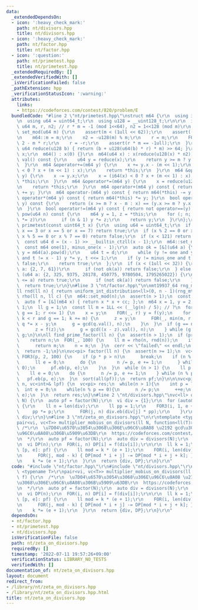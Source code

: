 ```yaml
---
data:
  _extendedDependsOn:
  - icon: ':heavy_check_mark:'
    path: nt/divisors.hpp
    title: nt/divisors.hpp
  - icon: ':heavy_check_mark:'
    path: nt/factor.hpp
    title: nt/factor.hpp
  - icon: ':question:'
    path: nt/primetest.hpp
    title: nt/primetest.hpp
  _extendedRequiredBy: []
  _extendedVerifiedWith: []
  _isVerificationFailed: false
  _pathExtension: hpp
  _verificationStatusIcon: ':warning:'
  attributes:
    links:
    - https://codeforces.com/contest/820/problem/E
  bundledCode: "#line 2 \"nt/primetest.hpp\"\nstruct m64 {\r\n  using i64 = int64_t;\r\
    \n  using u64 = uint64_t;\r\n  using u128 = __uint128_t;\r\n\r\n  inline static\
    \ u64 m, r, n2; // r * m = -1 (mod 1<<64), n2 = 1<<128 (mod m)\r\n  static void\
    \ set_mod(u64 m) {\r\n    assert(m < (1ull << 62));\r\n    assert((m & 1) == 1);\r\
    \n    m64::m = m;\r\n    n2 = -u128(m) % m;\r\n    r = m;\r\n    FOR(_, 5) r *=\
    \ 2 - m * r;\r\n    r = -r;\r\n    assert(r * m == -1ull);\r\n  }\r\n  static\
    \ u64 reduce(u128 b) { return (b + u128(u64(b) * r) * m) >> 64; }\r\n\r\n  u64\
    \ x;\r\n  m64() : x(0) {}\r\n  m64(u64 x) : x(reduce(u128(x) * n2)){};\r\n  u64\
    \ val() const {\r\n    u64 y = reduce(x);\r\n    return y >= m ? y - m : y;\r\n\
    \  }\r\n  m64 &operator+=(m64 y) {\r\n    x += y.x - (m << 1);\r\n    x = (i64(x)\
    \ < 0 ? x + (m << 1) : x);\r\n    return *this;\r\n  }\r\n  m64 &operator-=(m64\
    \ y) {\r\n    x -= y.x;\r\n    x = (i64(x) < 0 ? x + (m << 1) : x);\r\n    return\
    \ *this;\r\n  }\r\n  m64 &operator*=(m64 y) {\r\n    x = reduce(u128(x) * y.x);\r\
    \n    return *this;\r\n  }\r\n  m64 operator+(m64 y) const { return m64(*this)\
    \ += y; }\r\n  m64 operator-(m64 y) const { return m64(*this) -= y; }\r\n  m64\
    \ operator*(m64 y) const { return m64(*this) *= y; }\r\n  bool operator==(m64\
    \ y) const {\r\n    return (x >= m ? x - m : x) == (y.x >= m ? y.x - m : y.x);\r\
    \n  }\r\n  bool operator!=(m64 y) const { return not operator==(y); }\r\n  m64\
    \ pow(u64 n) const {\r\n    m64 y = 1, z = *this;\r\n    for (; n; n >>= 1, z\
    \ *= z)\r\n      if (n & 1) y *= z;\r\n    return y;\r\n  }\r\n};\r\n\r\nbool\
    \ primetest(const uint64_t x) {\r\n  using u64 = uint64_t;\r\n  if (x == 2 or\
    \ x == 3 or x == 5 or x == 7) return true;\r\n  if (x % 2 == 0 or x % 3 == 0 or\
    \ x % 5 == 0 or x % 7 == 0) return false;\r\n  if (x < 121) return x > 1;\r\n\
    \  const u64 d = (x - 1) >> __builtin_ctzll(x - 1);\r\n  m64::set_mod(x);\r\n\
    \  const m64 one(1), minus_one(x - 1);\r\n  auto ok = [&](u64 a) {\r\n    auto\
    \ y = m64(a).pow(d);\r\n    u64 t = d;\r\n    while (y != one and y != minus_one\
    \ and t != x - 1) y *= y, t <<= 1;\r\n    if (y != minus_one and t % 2 == 0) return\
    \ false;\r\n    return true;\r\n  };\r\n  if (x < (1ull << 32)) {\r\n    for (u64\
    \ a: {2, 7, 61})\r\n      if (not ok(a)) return false;\r\n  } else {\r\n    for\
    \ (u64 a: {2, 325, 9375, 28178, 450775, 9780504, 1795265022}) {\r\n      if (x\
    \ <= a) return true;\r\n      if (not ok(a)) return false;\r\n    }\r\n  }\r\n\
    \  return true;\r\n}\n#line 3 \"nt/factor.hpp\"\n\nmt19937_64 rng_mt{random_device{}()};\n\
    ll rnd(ll n) { return uniform_int_distribution<ll>(0, n - 1)(rng_mt); }\n\nll\
    \ rho(ll n, ll c) {\n  m64::set_mod(n);\n  assert(n > 1);\n  const m64 cc(c);\n\
    \  auto f = [&](m64 x) { return x * x + cc; };\n  m64 x = 1, y = 2, z = 1, q =\
    \ 1;\n  ll g = 1;\n  const ll m = 1LL << (__lg(n) / 5); // ?\n  for (ll r = 1;\
    \ g == 1; r <<= 1) {\n    x = y;\n    FOR(_, r) y = f(y);\n    for (ll k = 0;\
    \ k < r and g == 1; k += m) {\n      z = y;\n      FOR(_, min(m, r - k)) y = f(y),\
    \ q *= x - y;\n      g = gcd(q.val(), n);\n    }\n  }\n  if (g == n)\n    do {\n\
    \      z = f(z);\n      g = gcd((x - z).val(), n);\n    } while (g == 1);\n  return\
    \ g;\n}\n\nll find_prime_factor(ll n) {\n  assert(n > 1);\n  if (primetest(n))\n\
    \    return n;\n  FOR(_, 100) {\n    ll m = rho(n, rnd(n));\n    if (primetest(m))\n\
    \      return m;\n    n = m;\n  }\n  cerr << \"failed\" << endl;\n  assert(false);\n\
    \  return -1;\n}\n\nvc<pi> factor(ll n) {\n  assert(n >= 1);\n  vc<pi> pf;\n \
    \ FOR3(p, 2, 100) {\n    if (p * p > n)\n      break;\n    if (n % p == 0) {\n\
    \      ll e = 0;\n      do {\n        n /= p, e += 1;\n      } while (n % p ==\
    \ 0);\n      pf.eb(p, e);\n    }\n  }\n  while (n > 1) {\n    ll p = find_prime_factor(n);\n\
    \    ll e = 0;\n    do {\n      n /= p, e += 1;\n    } while (n % p == 0);\n \
    \   pf.eb(p, e);\n  }\n  sort(all(pf));\n  return pf;\n}\n\n\nvc<pi> factor_by_lpf(ll\
    \ n, vc<int>& lpf) {\n  vc<pi> res;\n  while(n > 1){\n    int p = lpf[n];\n  \
    \  int e = 0;\n    while(n % p == 0){\n      n /= p;\n      ++e;\n    }\n    res.eb(p,\
    \ e);\n  }\n  return res;\n}\n#line 2 \"nt/divisors.hpp\"\nvc<ll> divisors(ll\
    \ N) {\r\n  auto pf = factor(N);\r\n  vi div = {1};\r\n  for (auto&& [p, e]: pf)\
    \ {\r\n    ll n = len(div);\r\n    ll pp = 1;\r\n    FOR3(i, 1, e + 1) {\r\n \
    \     pp *= p;\r\n      FOR(j, n) div.eb(div[j] * pp);\r\n    }\r\n  }\r\n  return\
    \ div;\r\n}\n#line 3 \"nt/zeta_on_divisors.hpp\"\n\r\ntemplate <typename T>\r\n\
    pair<vi, vc<T>> multiplier_mobius_on_divisors(ll N, function<ll(T)> f) {\r\n \
    \ /*\r\n  \u7D04\u6570\u3054\u3068\u306E\u96C6\u8A08 \u2192 gcd\u3054\u3068\u306E\
    \u96C6\u8A08\u306B\u5909\u63DB\r\n  https://codeforces.com/contest/820/problem/E\r\
    \n  */\r\n  auto pf = factor(N);\r\n  auto div = divisors(N);\r\n  ll n = len(div);\r\
    \n  vi DP(n);\r\n  FOR(i, n) DP[i] = f(div[i]);\r\n\r\n  ll k = 1;\r\n  for (auto&&\
    \ [p, e]: pf) {\r\n    ll mod = k * (e + 1);\r\n    FOR(i, len(div) / mod) {\r\
    \n      FOR(j, mod - k) { DP[mod * i + j] -= DP[mod * i + j + k]; }\r\n    }\r\
    \n    k *= (e + 1);\r\n  }\r\n  return {div, DP};\r\n}\r\n"
  code: "#include \"nt/factor.hpp\"\r\n#include \"nt/divisors.hpp\"\r\n\r\ntemplate\
    \ <typename T>\r\npair<vi, vc<T>> multiplier_mobius_on_divisors(ll N, function<ll(T)>\
    \ f) {\r\n  /*\r\n  \u7D04\u6570\u3054\u3068\u306E\u96C6\u8A08 \u2192 gcd\u3054\
    \u3068\u306E\u96C6\u8A08\u306B\u5909\u63DB\r\n  https://codeforces.com/contest/820/problem/E\r\
    \n  */\r\n  auto pf = factor(N);\r\n  auto div = divisors(N);\r\n  ll n = len(div);\r\
    \n  vi DP(n);\r\n  FOR(i, n) DP[i] = f(div[i]);\r\n\r\n  ll k = 1;\r\n  for (auto&&\
    \ [p, e]: pf) {\r\n    ll mod = k * (e + 1);\r\n    FOR(i, len(div) / mod) {\r\
    \n      FOR(j, mod - k) { DP[mod * i + j] -= DP[mod * i + j + k]; }\r\n    }\r\
    \n    k *= (e + 1);\r\n  }\r\n  return {div, DP};\r\n}\r\n"
  dependsOn:
  - nt/factor.hpp
  - nt/primetest.hpp
  - nt/divisors.hpp
  isVerificationFile: false
  path: nt/zeta_on_divisors.hpp
  requiredBy: []
  timestamp: '2022-07-11 19:57:26+09:00'
  verificationStatus: LIBRARY_NO_TESTS
  verifiedWith: []
documentation_of: nt/zeta_on_divisors.hpp
layout: document
redirect_from:
- /library/nt/zeta_on_divisors.hpp
- /library/nt/zeta_on_divisors.hpp.html
title: nt/zeta_on_divisors.hpp
---
```

